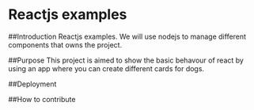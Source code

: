 # Reactjs examples

##Introduction
Reactjs examples. We will use nodejs to manage different components that owns the project.

##Purpose
This project is aimed to show the basic behavour of react by using an app where you can create different cards for dogs.


##Deployment


##How to contribute




